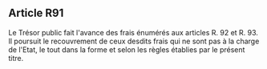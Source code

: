 Article R91
----
Le Trésor public fait l'avance des frais énumérés aux articles R. 92 et R. 93.
Il poursuit le recouvrement de ceux desdits frais qui ne sont pas à la charge de
l'Etat, le tout dans la forme et selon les règles établies par le présent titre.
